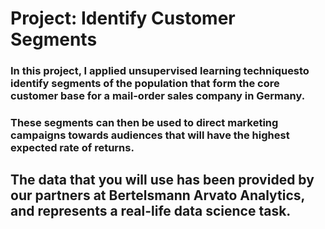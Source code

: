 # Project: Identify Customer Segments
### In this project, I applied unsupervised learning techniquesto identify segments of the population that form the core customer base for a mail-order sales company in Germany.
### These segments can then be used to direct marketing campaigns towards audiences that will have the highest expected rate of returns. 
## The data that you will use has been provided by our partners at Bertelsmann Arvato Analytics, and represents a real-life data science task.
